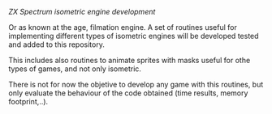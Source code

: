 *ZX Spectrum isometric engine development*

Or as known at the age, filmation engine. A set of routines useful for implementing different types of isometric engines will be developed tested and added to this repository.

This includes also routines to animate sprites with masks useful for othe types of games, and not only isometric.

There is not for now the objetive to develop any game with this routines, but only evaluate the behaviour of the code obtained (time results, memory footprint,..).